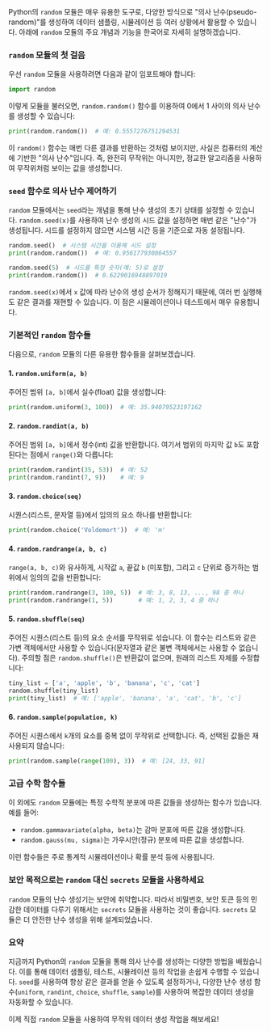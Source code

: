 Python의 `random` 모듈은 매우 유용한 도구로, 다양한 방식으로 "의사 난수(pseudo-random)"를 생성하여 데이터 샘플링, 시뮬레이션 등 여러 상황에서 활용할 수 있습니다. 아래에 `random` 모듈의 주요 개념과 기능을 한국어로 자세히 설명하겠습니다.

### `random` 모듈의 첫 걸음
우선 `random` 모듈을 사용하려면 다음과 같이 임포트해야 합니다:

```python
import random
```

이렇게 모듈을 불러오면, `random.random()` 함수를 이용하여 0에서 1 사이의 의사 난수를 생성할 수 있습니다:

```python
print(random.random())  # 예: 0.5557276751294531
```

이 `random()` 함수는 매번 다른 결과를 반환하는 것처럼 보이지만, 사실은 컴퓨터의 계산에 기반한 "의사 난수"입니다. 즉, 완전히 무작위는 아니지만, 정교한 알고리즘을 사용하여 무작위처럼 보이는 값을 생성합니다.

### `seed` 함수로 의사 난수 제어하기
`random` 모듈에서는 `seed`라는 개념을 통해 난수 생성의 초기 상태를 설정할 수 있습니다. `random.seed(x)`를 사용하여 난수 생성의 시드 값을 설정하면 매번 같은 "난수"가 생성됩니다. 시드를 설정하지 않으면 시스템 시간 등을 기준으로 자동 설정됩니다.

```python
random.seed()  # 시스템 시간을 이용해 시드 설정
print(random.random())  # 예: 0.956177930864557

random.seed(5)  # 시드를 특정 숫자(예: 5)로 설정
print(random.random())  # 0.6229016948897019
```

`random.seed(x)`에서 `x` 값에 따라 난수의 생성 순서가 정해지기 때문에, 여러 번 실행해도 같은 결과를 재현할 수 있습니다. 이 점은 시뮬레이션이나 테스트에서 매우 유용합니다.

### 기본적인 `random` 함수들
다음으로, `random` 모듈의 다른 유용한 함수들을 살펴보겠습니다.

#### 1. `random.uniform(a, b)`
주어진 범위 `[a, b]`에서 실수(float) 값을 생성합니다:

```python
print(random.uniform(3, 100))  # 예: 35.94079523197162
```

#### 2. `random.randint(a, b)`
주어진 범위 `[a, b]`에서 정수(int) 값을 반환합니다. 여기서 범위의 마지막 값 `b`도 포함된다는 점에서 `range()`와 다릅니다:

```python
print(random.randint(35, 53))  # 예: 52
print(random.randint(7, 9))    # 예: 9
```

#### 3. `random.choice(seq)`
시퀀스(리스트, 문자열 등)에서 임의의 요소 하나를 반환합니다:

```python
print(random.choice('Voldemort'))  # 예: 'm'
```

#### 4. `random.randrange(a, b, c)`
`range(a, b, c)`와 유사하게, 시작값 `a`, 끝값 `b` (미포함), 그리고 `c` 단위로 증가하는 범위에서 임의의 값을 반환합니다:

```python
print(random.randrange(3, 100, 5))  # 예: 3, 8, 13, ..., 98 중 하나
print(random.randrange(1, 5))       # 예: 1, 2, 3, 4 중 하나
```

#### 5. `random.shuffle(seq)`
주어진 시퀀스(리스트 등)의 요소 순서를 무작위로 섞습니다. 이 함수는 리스트와 같은 가변 객체에서만 사용할 수 있습니다(문자열과 같은 불변 객체에서는 사용할 수 없습니다). 주의할 점은 `random.shuffle()`은 반환값이 없으며, 원래의 리스트 자체를 수정합니다:

```python
tiny_list = ['a', 'apple', 'b', 'banana', 'c', 'cat']
random.shuffle(tiny_list)
print(tiny_list)  # 예: ['apple', 'banana', 'a', 'cat', 'b', 'c']
```

#### 6. `random.sample(population, k)`
주어진 시퀀스에서 `k`개의 요소를 중복 없이 무작위로 선택합니다. 즉, 선택된 값들은 재사용되지 않습니다:

```python
print(random.sample(range(100), 3))  # 예: [24, 33, 91]
```

### 고급 수학 함수들
이 외에도 `random` 모듈에는 특정 수학적 분포에 따른 값들을 생성하는 함수가 있습니다. 예를 들어:

- `random.gammavariate(alpha, beta)`는 감마 분포에 따른 값을 생성합니다.
- `random.gauss(mu, sigma)`는 가우시안(정규) 분포에 따른 값을 생성합니다.

이런 함수들은 주로 통계적 시뮬레이션이나 확률 분석 등에 사용됩니다.

### 보안 목적으로는 `random` 대신 `secrets` 모듈을 사용하세요
`random` 모듈의 난수 생성기는 보안에 취약합니다. 따라서 비밀번호, 보안 토큰 등의 민감한 데이터를 다루기 위해서는 `secrets` 모듈을 사용하는 것이 좋습니다. `secrets` 모듈은 더 안전한 난수 생성을 위해 설계되었습니다.

### 요약
지금까지 Python의 `random` 모듈을 통해 의사 난수를 생성하는 다양한 방법을 배웠습니다. 이를 통해 데이터 샘플링, 테스트, 시뮬레이션 등의 작업을 손쉽게 수행할 수 있습니다. `seed`를 사용하여 항상 같은 결과를 얻을 수 있도록 설정하거나, 다양한 난수 생성 함수(`uniform`, `randint`, `choice`, `shuffle`, `sample`)를 사용하여 복잡한 데이터 생성을 자동화할 수 있습니다.

이제 직접 `random` 모듈을 사용하여 무작위 데이터 생성 작업을 해보세요!